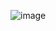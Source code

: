 
![image](https://github.com/SarfarazQadir/Scroll-Reveal-with-Javascript/assets/144503703/883dc6cb-5a57-426c-a7b5-55412511b177)
